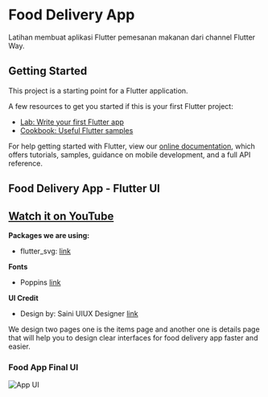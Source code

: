 # Food Delivery App

Latihan membuat aplikasi Flutter pemesanan makanan dari channel Flutter Way.

## Getting Started

This project is a starting point for a Flutter application.

A few resources to get you started if this is your first Flutter project:

- [Lab: Write your first Flutter app](https://flutter.dev/docs/get-started/codelab)
- [Cookbook: Useful Flutter samples](https://flutter.dev/docs/cookbook)

For help getting started with Flutter, view our
[online documentation](https://flutter.dev/docs), which offers tutorials,
samples, guidance on mobile development, and a full API reference.

## Food Delivery App - Flutter UI
## [Watch it on YouTube](https://youtu.be/6hUSNDGkg1c)

**Packages we are using:**
* flutter_svg: [link](https://pub.dev/packages/flutter_svg)

**Fonts**
* Poppins [link](https://fonts.google.com/specimen/Poppins)

**UI Credit**
* Design by: Saini UIUX Designer [link](https://www.uplabs.com/posts/happy-meals-food-delivery-app)

We design two pages one is the items page and another one is details page that will help you to design clear interfaces for food delivery app faster and easier.

### Food App Final UI
![App UI](https://github.com/Flutter-Dart-Hacks/Food-App/raw/master/food_app.png)
